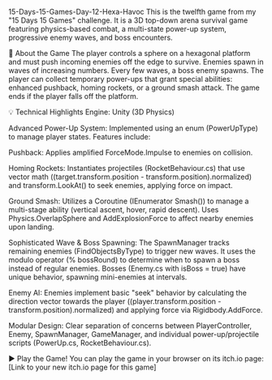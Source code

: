 15-Days-15-Games-Day-12-Hexa-Havoc
This is the twelfth game from my "15 Days 15 Games" challenge. It is a 3D top-down arena survival game featuring physics-based combat, a multi-state power-up system, progressive enemy waves, and boss encounters.

🚀 About the Game
The player controls a sphere on a hexagonal platform and must push incoming enemies off the edge to survive. Enemies spawn in waves of increasing numbers. Every few waves, a boss enemy spawns. The player can collect temporary power-ups that grant special abilities: enhanced pushback, homing rockets, or a ground smash attack. The game ends if the player falls off the platform.

💡 Technical Highlights
Engine: Unity (3D Physics)

Advanced Power-Up System: Implemented using an enum (PowerUpType) to manage player states. Features include:

Pushback: Applies amplified ForceMode.Impulse to enemies on collision.

Homing Rockets: Instantiates projectiles (RocketBehaviour.cs) that use vector math ((target.transform.position - transform.position).normalized) and transform.LookAt() to seek enemies, applying force on impact.

Ground Smash: Utilizes a Coroutine (IEnumerator Smash()) to manage a multi-stage ability (vertical ascent, hover, rapid descent). Uses Physics.OverlapSphere and AddExplosionForce to affect nearby enemies upon landing.

Sophisticated Wave & Boss Spawning: The SpawnManager tracks remaining enemies (FindObjectsByType<Enemy>) to trigger new waves. It uses the modulo operator (% bossRound) to determine when to spawn a boss instead of regular enemies. Bosses (Enemy.cs with isBoss = true) have unique behavior, spawning mini-enemies at intervals.

Enemy AI: Enemies implement basic "seek" behavior by calculating the direction vector towards the player ((player.transform.position - transform.position).normalized) and applying force via Rigidbody.AddForce.

Modular Design: Clear separation of concerns between PlayerController, Enemy, SpawnManager, GameManager, and individual power-up/projectile scripts (PowerUp.cs, RocketBehaviour.cs).

▶️ Play the Game!
You can play the game in your browser on its itch.io page: [Link to your new itch.io page for this game]
